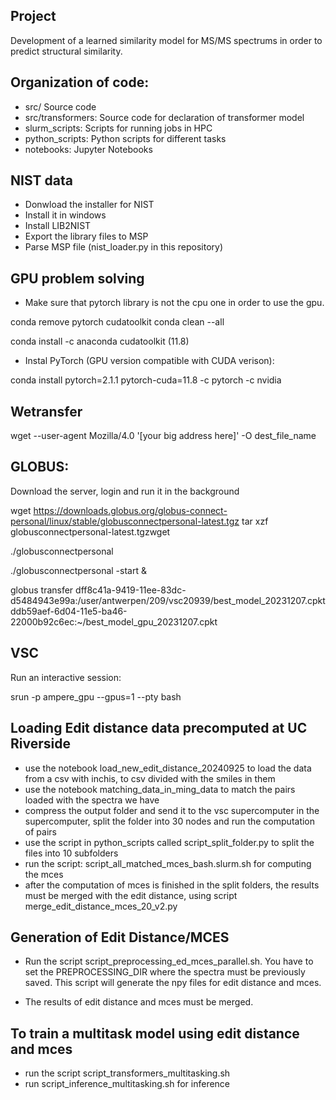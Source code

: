 ## Project

Development of a learned similarity model for MS/MS spectrums in order to predict structural similarity.


## Organization of code:

* src/ Source code
* src/transformers: Source code for declaration of transformer model
* slurm_scripts: Scripts for running jobs in HPC
* python_scripts: Python scripts for different tasks
* notebooks: Jupyter Notebooks

## NIST data

* Donwload the installer for NIST
* Install it in windows
* Install LIB2NIST
* Export the library files to MSP
* Parse MSP file (nist_loader.py in this repository)
 



## GPU problem solving

* Make sure that pytorch library is not the cpu one in order to use the gpu.

conda remove pytorch cudatoolkit
conda clean --all

conda install -c anaconda cudatoolkit (11.8)

* Instal PyTorch (GPU version compatible with CUDA verison):

conda install pytorch=2.1.1 pytorch-cuda=11.8 -c pytorch -c nvidia

## Wetransfer

wget --user-agent Mozilla/4.0 '[your big address here]' -O dest_file_name

## GLOBUS:

Download the server, login and run it in the background

wget https://downloads.globus.org/globus-connect-personal/linux/stable/globusconnectpersonal-latest.tgz
 tar xzf globusconnectpersonal-latest.tgzwget 


./globusconnectpersonal

 ./globusconnectpersonal -start &

 globus transfer dff8c41a-9419-11ee-83dc-d5484943e99a:/user/antwerpen/209/vsc20939/best_model_20231207.cpkt ddb59aef-6d04-11e5-ba46-22000b92c6ec:~/best_model_gpu_20231207.cpkt



## VSC

Run an interactive session:

srun -p ampere_gpu --gpus=1 --pty bash


## Loading Edit distance data precomputed at UC Riverside
* use the notebook load_new_edit_distance_20240925 to load the  data from a csv with inchis, to csv divided with the smiles in them
* use the notebook matching_data_in_ming_data to match the pairs loaded with the spectra we have
* compress the output folder and send it to the vsc supercomputer in the supercomputer, split the folder into 30 nodes and run the computation of pairs
* use the script in python_scripts called script_split_folder.py to split the files into 10 subfolders
* run the script: script_all_matched_mces_bash.slurm.sh for computing the mces
* after the computation of mces is finished in the split folders, the results must be merged with the edit distance, using script merge_edit_distance_mces_20_v2.py


## Generation of Edit Distance/MCES 

* Run the script script_preprocessing_ed_mces_parallel.sh. You have to set the PREPROCESSING_DIR where the spectra must be previously saved. This script will generate the npy files for edit distance and mces.

* The results of edit distance and mces must be merged. 
## To train a multitask model using edit distance and mces

* run the script script_transformers_multitasking.sh
* run script_inference_multitasking.sh for inference
